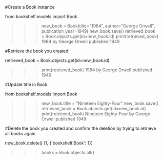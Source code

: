 #Create a Book instance

from bookshelf.models import Book
>>> new_book = Book(title="1984", author="George Orwell", publication_year=1949)
>>> new_book.save()
>>> retrieved_book = Book.objects.get(id=new_book.id)
>>> print(retrieved_book)
1984 by George Orwell published 1949


#Retrieve the book you created

retrieved_book = Book.objects.get(id=new_book.id)
>>> print(retrieved_book)
1984 by George Orwell published 1949

#Update title in Book 

from bookshelf.models import Book
>>> new_book.title = "Nineteen Eighty-Four"
>>> new_book.save()
>>> retrieved_book = Book.objects.get(id=new_book.id)
>>> print(retrieved_book)
Nineteen Eighty-Four by George Orwell published 1949

#Delete the book you created and confirm the deletion by trying to retrieve all books again.

new_book.delete()
(1, {'bookshelf.Book': 1})
>>> books = Book.objects.all()
>>> 
